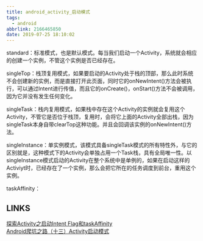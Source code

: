 ```yaml
---
title: android_activity_启动模式
tags:
  - android
abbrlink: 2166465850
date: 2019-07-25 18:10:02
---
```


standard：标准模式，也是默认模式。每当我们启动一个Activity，系统就会相应的创建一个实例，不管这个实例是否已经存在。

singleTop：栈顶复用模式，如果要启动的Activity处于栈的顶部，那么此时系统不会创建新的实例，而是直接打开此页面，同时它的onNewIntent()方法会被执行，可以通过Intent进行传值，而且它的onCreate()，onStart()方法不会被调用，因为它并没有发生任何变化。  

singleTask：栈内复用模式，如果栈中存在这个Activity的实例就会复用这个Activity，不管它是否位于栈顶，复用时，会将它上面的Activity全部出栈，因为singleTask本身自带clearTop这种功能。并且会回调该实例的onNewIntent()方法。  

singleInstance：单实例模式，该模式具备singleTask模式的所有特性外，与它的区别就是，这种模式下的Activity会单独占用一个Task栈，具有全局唯一性。以singleInstance模式启动的Activity在整个系统中是单例的，如果在启动这样的Activiyt时，已经存在了一个实例，那么会把它所在的任务调度到前台，重用这个实例。  

taskAffinity：


## LINKS
[探索Activity之启动Intent Flag和taskAffinity](https://www.jianshu.com/p/c97688eb5056)  
[Android爬坑之路（十三）Activity启动模式](https://baijiahao.baidu.com/s?id=1616439180421446209&wfr=spider&for=pc)  